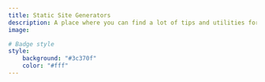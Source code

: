 ```yaml
---
title: Static Site Generators
description: A place where you can find a lot of tips and utilities for the CMS of your SSG.
image: 

# Badge style
style:
    background: "#3c370f"
    color: "#fff"
---
```

